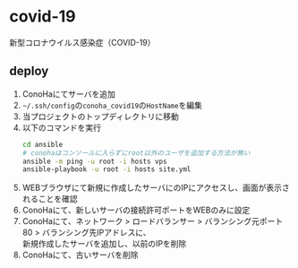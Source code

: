 # covid-19
新型コロナウイルス感染症（COVID-19）


## deploy
1. ConoHaにてサーバを追加
1. `~/.ssh/config`の`conoha_covid19`の`HostName`を編集
1. 当プロジェクトのトップディレクトリに移動
1. 以下のコマンドを実行
   ```bash
   cd ansible
   # conohaはコンソールに入らずにroot以外のユーザを追加する方法が無い
   ansible -m ping -u root -i hosts vps
   ansible-playbook -u root -i hosts site.yml
   ```
1. WEBブラウザにて新規に作成したサーバにのIPにアクセスし、画面が表示されることを確認
1. ConoHaにて、新しいサーバの接続許可ポートをWEBのみに設定
1. ConoHaにて、ネットワーク > ロードバランサー > バランシング元ポート80 > バランシング先IPアドレスに、  
   新規作成したサーバを追加し、以前のIPを削除
1. ConoHaにて、古いサーバを削除
